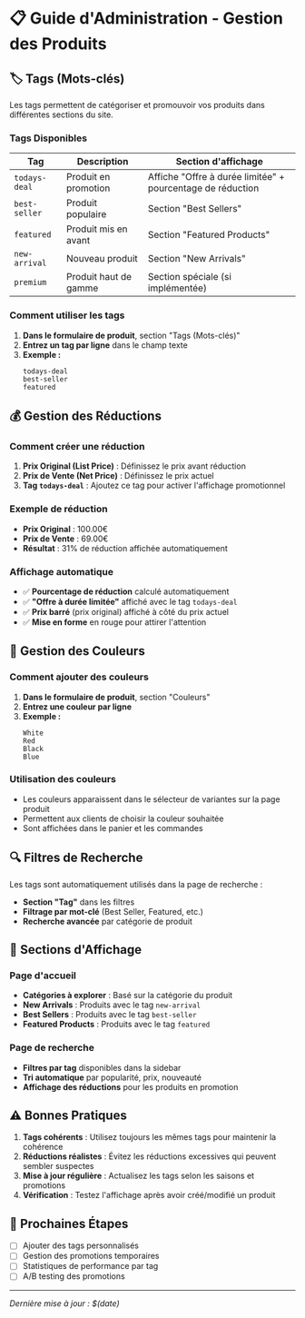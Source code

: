 # 📋 Guide d'Administration - Gestion des Produits

## 🏷️ Tags (Mots-clés)

Les tags permettent de catégoriser et promouvoir vos produits dans différentes sections du site.

### Tags Disponibles

| Tag           | Description           | Section d'affichage                                        |
| ------------- | --------------------- | ---------------------------------------------------------- |
| `todays-deal` | Produit en promotion  | Affiche "Offre à durée limitée" + pourcentage de réduction |
| `best-seller` | Produit populaire     | Section "Best Sellers"                                     |
| `featured`    | Produit mis en avant  | Section "Featured Products"                                |
| `new-arrival` | Nouveau produit       | Section "New Arrivals"                                     |
| `premium`     | Produit haut de gamme | Section spéciale (si implémentée)                          |

### Comment utiliser les tags

1. **Dans le formulaire de produit**, section "Tags (Mots-clés)"
2. **Entrez un tag par ligne** dans le champ texte
3. **Exemple :**
   ```
   todays-deal
   best-seller
   featured
   ```

## 💰 Gestion des Réductions

### Comment créer une réduction

1. **Prix Original (List Price)** : Définissez le prix avant réduction
2. **Prix de Vente (Net Price)** : Définissez le prix actuel
3. **Tag `todays-deal`** : Ajoutez ce tag pour activer l'affichage promotionnel

### Exemple de réduction

- **Prix Original** : 100.00€
- **Prix de Vente** : 69.00€
- **Résultat** : 31% de réduction affichée automatiquement

### Affichage automatique

- ✅ **Pourcentage de réduction** calculé automatiquement
- ✅ **"Offre à durée limitée"** affiché avec le tag `todays-deal`
- ✅ **Prix barré** (prix original) affiché à côté du prix actuel
- ✅ **Mise en forme** en rouge pour attirer l'attention

## 🎨 Gestion des Couleurs

### Comment ajouter des couleurs

1. **Dans le formulaire de produit**, section "Couleurs"
2. **Entrez une couleur par ligne**
3. **Exemple :**
   ```
   White
   Red
   Black
   Blue
   ```

### Utilisation des couleurs

- Les couleurs apparaissent dans le sélecteur de variantes sur la page produit
- Permettent aux clients de choisir la couleur souhaitée
- Sont affichées dans le panier et les commandes

## 🔍 Filtres de Recherche

Les tags sont automatiquement utilisés dans la page de recherche :

- **Section "Tag"** dans les filtres
- **Filtrage par mot-clé** (Best Seller, Featured, etc.)
- **Recherche avancée** par catégorie de produit

## 📱 Sections d'Affichage

### Page d'accueil

- **Catégories à explorer** : Basé sur la catégorie du produit
- **New Arrivals** : Produits avec le tag `new-arrival`
- **Best Sellers** : Produits avec le tag `best-seller`
- **Featured Products** : Produits avec le tag `featured`

### Page de recherche

- **Filtres par tag** disponibles dans la sidebar
- **Tri automatique** par popularité, prix, nouveauté
- **Affichage des réductions** pour les produits en promotion

## ⚠️ Bonnes Pratiques

1. **Tags cohérents** : Utilisez toujours les mêmes tags pour maintenir la cohérence
2. **Réductions réalistes** : Évitez les réductions excessives qui peuvent sembler suspectes
3. **Mise à jour régulière** : Actualisez les tags selon les saisons et promotions
4. **Vérification** : Testez l'affichage après avoir créé/modifié un produit

## 🚀 Prochaines Étapes

- [ ] Ajouter des tags personnalisés
- [ ] Gestion des promotions temporaires
- [ ] Statistiques de performance par tag
- [ ] A/B testing des promotions

---

_Dernière mise à jour : $(date)_
